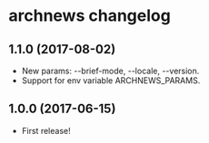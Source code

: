 # archnews changelog

## 1.1.0 (2017-08-02)

 * New params: --brief-mode, --locale, --version.
 * Support for env variable ARCHNEWS_PARAMS.


## 1.0.0 (2017-06-15)

 * First release!
